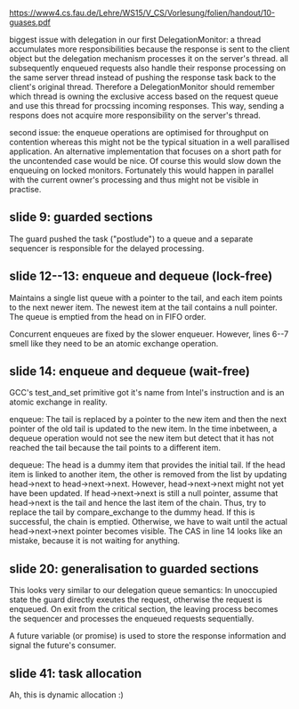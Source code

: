 https://www4.cs.fau.de/Lehre/WS15/V_CS/Vorlesung/folien/handout/10-guases.pdf


biggest issue with delegation in our first DelegationMonitor: a thread accumulates more responsibilities because the response is sent to the client object but the delegation mechanism processes it on the server's thread. all subsequently enqueued requests also handle their response processing on the same server thread instead of pushing the response task back to the client's original thread. Therefore a DelegationMonitor should remember which thread is owning the exclusive access based on the request queue and use this thread for procssing incoming responses. This way, sending a respons does not acquire more responsibility on the server's thread.

second issue: the enqueue operations are optimised for throughput on contention whereas this might not be the typical situation in a well parallised application. An alternative implementation that focuses on a short path for the uncontended case would be nice. Of course this would slow down the enqueuing on locked monitors. Fortunately this would happen in parallel with the current owner's processing and thus might not be visible in practise.



## slide 9: guarded sections

The guard pushed the task ("postlude") to a queue and a separate sequencer is responsible for the delayed processing.

## slide 12--13: enqueue and dequeue (lock-free)

Maintains a single list queue with a pointer to the tail, and each item points to the next newer item. The newest item at the tail contains a null pointer. The queue is emptied from the head on in FIFO order.

Concurrent enqueues are fixed by the slower enqueuer. However, lines 6--7 smell like they need to be an atomic exchange operation.

## slide 14: enqueue and dequeue (wait-free)

GCC's test_and_set primitive got it's name from Intel's instruction and is an atomic exchange in reality.

enqueue: The tail is replaced by a pointer to the new item and then the next pointer of the old tail is updated to the new item. In the time inbetween, a dequeue operation would not see the new item but detect that it has not reached the tail because the tail points to a different item.

dequeue: The head is a dummy item that provides the initial tail. If the head item is linked to another item, the other is removed from the list by updating head->next to head->next->next. However, head->next->next might not yet have been updated. If head->next->next is still a null pointer, assume that head->next is the tail and hence the last item of the chain. Thus, try to replace the tail by compare_exchange to the dummy head. If this is successful, the chain is emptied. Otherwise, we have to wait until the actual head->next->next pointer becomes visible. The CAS in line 14 looks like an mistake, because it is not waiting for anything.

## slide 20: generalisation to guarded sections

This looks very similar to our delegation queue semantics: In unoccupied state the guard directly exeutes the request, otherwise the request is enqueued. On exit from the critical section, the leaving process becomes the sequencer and processes the enqueued requests sequentially.

A future variable (or promise) is used to store the response information and signal the future's consumer.

## slide 41: task allocation

Ah, this is dynamic allocation :)

